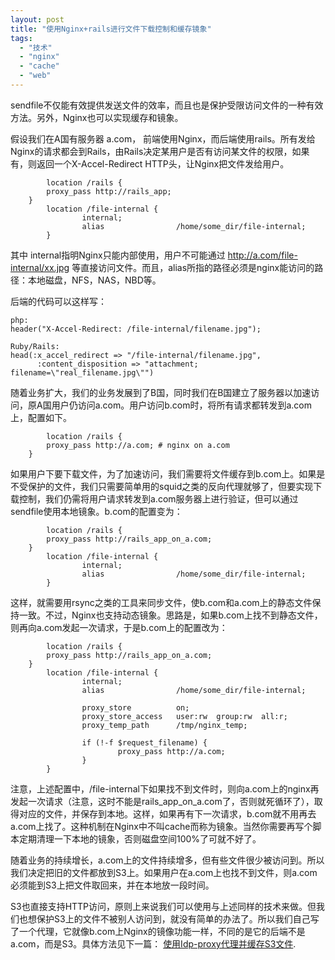 ```yaml
---
layout: post
title: "使用Nginx+rails进行文件下载控制和缓存镜象"
tags:
  - "技术"
  - "nginx"
  - "cache"
  - "web"
---
```



sendfile不仅能有效提供发送文件的效率，而且也是保护受限访问文件的一种有效方法。另外，Nginx也可以实现缓存和镜象。

假设我们在A国有服务器 a.com， 前端使用Nginx，而后端使用rails。所有发给Nginx的请求都会到Rails，由Rails决定某用户是否有访问某文件的权限，如果有，则返回一个X-Accel-Redirect HTTP头，让Nginx把文件发给用户。

```
        location /rails {
		proxy_pass http://rails_app;
	}
        location /file-internal {
                internal;
                alias                /home/some_dir/file-internal;
        }
```

其中 internal指明Nginx只能内部使用，用户不可能通过 http://a.com/file-internal/xx.jpg 等直接访问文件。而且，alias所指的路径必须是nginx能访问的路径：本地磁盘，NFS，NAS，NBD等。

后端的代码可以这样写：

```
php:
header("X-Accel-Redirect: /file-internal/filename.jpg");
                                                     
Ruby/Rails:
head(:x_accel_redirect => "/file-internal/filename.jpg",
      :content_disposition => "attachment; filename=\"real_filename.jpg\"")  
```

随着业务扩大，我们的业务发展到了B国，同时我们在B国建立了服务器以加速访问，原A国用户仍访问a.com。用户访问b.com时，将所有请求都转发到a.com上，配置如下。

```
        location /rails {
		proxy_pass http://a.com; # nginx on a.com
	}
```

如果用户下要下载文件，为了加速访问，我们需要将文件缓存到b.com上。如果是不受保护的文件，我们只需要简单用的squid之类的反向代理就够了，但要实现下载控制，我们仍需将用户请求转发到a.com服务器上进行验证，但可以通过sendfile使用本地镜象。b.com的配置变为：

```
        location /rails {
		proxy_pass http://rails_app_on_a.com;
	}
        location /file-internal {
                internal;
                alias                /home/some_dir/file-internal;
        }
```

这样，就需要用rsync之类的工具来同步文件，使b.com和a.com上的静态文件保持一致。不过，Nginx也支持动态镜象。思路是，如果b.com上找不到静态文件，则再向a.com发起一次请求，于是b.com上的配置改为：

```
        location /rails {
		proxy_pass http://rails_app_on_a.com;
	}
        location /file-internal {
                internal;
                alias                /home/some_dir/file-internal;

                proxy_store          on;
                proxy_store_access   user:rw  group:rw  all:r;
                proxy_temp_path      /tmp/nginx_temp;

                if (!-f $request_filename) {
                        proxy_pass http://a.com;
                }
        }
```
 
注意，上述配置中，/file-internal下如果找不到文件时，则向a.com上的nginx再发起一次请求（注意，这时不能是rails_app_on_a.com了，否则就死循环了），取得对应的文件，并保存到本地。这样，如果再有下一次请求，b.com就不用再去a.com上找了。这种机制在Nginx中不叫cache而称为镜象。当然你需要再写个脚本定期清理一下本地的镜象，否则磁盘空间100%了可就不好了。

随着业务的持续增长，a.com上的文件持续增多，但有些文件很少被访问到。所以我们决定把旧的文件都放到S3上。如果用户在a.com上也找不到文件，则a.com必须能到S3上把文件取回来，并在本地放一段时间。

S3也直接支持HTTP访问，原则上来说我们可以使用与上述同样的技术来做。但我们也想保护S3上的文件不被别人访问到，就没有简单的办法了。所以我们自己写了一个代理，它就像b.com上Nginx的镜像功能一样，不同的是它的后端不是a.com，而是S3。具体方法见下一篇：
[使用Idp-proxy代理并缓存S3文件](/past/2009/11/9/shi-yong-idp_proxydai-li-bing-huan-cun-s3wen-jian/).
